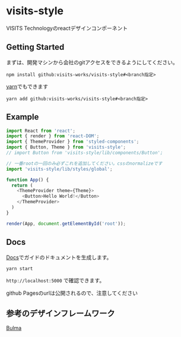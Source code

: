 # visits-style
VISITS Technologyのreactデザインコンポーネント

## Getting Started

まずは、開発マシンから会社のgitアクセスをできるようにしてください。

```
npm install github:visits-works/visits-style#<branch指定>
```

[yarn](https://yarnpkg.com/ja/)でもできます

```
yarn add github:visits-works/visits-style#<branch指定>
```

## Example

```javascript
import React from 'react';
import { render } from 'react-DOM';
import { ThemeProvider } from 'styled-components';
import { Button, Theme } from 'visits-style';
// import Button from 'visits-style/lib/components/Button';

// 一番rootの一回のみ必ずこれを追加してください。cssのnormalizeです
import 'visits-style/lib/styles/global';

function App() {
  return (
    <ThemeProvider theme={Theme}>
      <Button>Hello World!</Button>
    </ThemeProvider>
  )
}

render(App, document.getElementById('root'));
```

## Docs

[Docs](https://github.com/pedronauck/docz)でガイドのドキュメントを生成します。

```
yarn start
```

`http://localhost:5000` で確認できます。

github Pagesのurlは公開されるので、注意してください


## 参考のデザインフレームワーク
[Bulma](https://bulma.io/)

